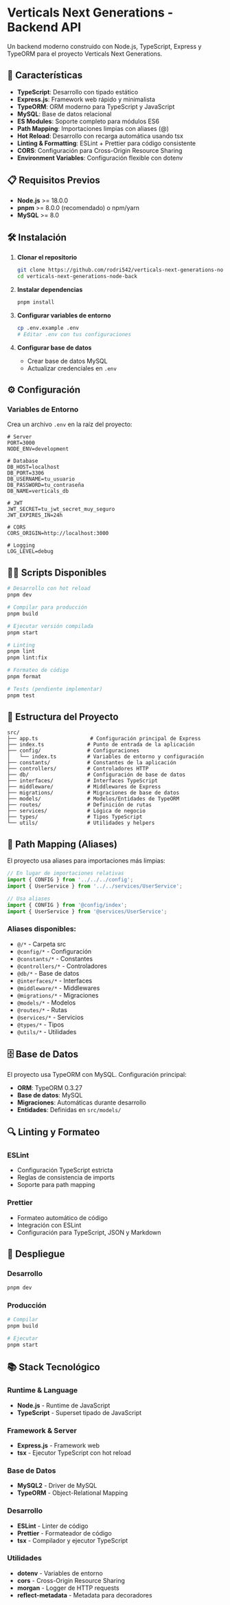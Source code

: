 # Verticals Next Generations - Backend API

Un backend moderno construido con Node.js, TypeScript, Express y TypeORM para el proyecto Verticals Next Generations.

## 🚀 Características

- **TypeScript**: Desarrollo con tipado estático
- **Express.js**: Framework web rápido y minimalista
- **TypeORM**: ORM moderno para TypeScript y JavaScript
- **MySQL**: Base de datos relacional
- **ES Modules**: Soporte completo para módulos ES6
- **Path Mapping**: Importaciones limpias con aliases (@)
- **Hot Reload**: Desarrollo con recarga automática usando tsx
- **Linting & Formatting**: ESLint + Prettier para código consistente
- **CORS**: Configuración para Cross-Origin Resource Sharing
- **Environment Variables**: Configuración flexible con dotenv

## 📋 Requisitos Previos

- **Node.js** >= 18.0.0
- **pnpm** >= 8.0.0 (recomendado) o npm/yarn
- **MySQL** >= 8.0

## 🛠️ Instalación

1. **Clonar el repositorio**

   ```bash
   git clone https://github.com/rodri542/verticals-next-generations-node-back.git
   cd verticals-next-generations-node-back
   ```

2. **Instalar dependencias**

   ```bash
   pnpm install
   ```

3. **Configurar variables de entorno**

   ```bash
   cp .env.example .env
   # Editar .env con tus configuraciones
   ```

4. **Configurar base de datos**
   - Crear base de datos MySQL
   - Actualizar credenciales en `.env`

## ⚙️ Configuración

### Variables de Entorno

Crea un archivo `.env` en la raíz del proyecto:

```env
# Server
PORT=3000
NODE_ENV=development

# Database
DB_HOST=localhost
DB_PORT=3306
DB_USERNAME=tu_usuario
DB_PASSWORD=tu_contraseña
DB_NAME=verticals_db

# JWT
JWT_SECRET=tu_jwt_secret_muy_seguro
JWT_EXPIRES_IN=24h

# CORS
CORS_ORIGIN=http://localhost:3000

# Logging
LOG_LEVEL=debug
```

## 🏃‍♂️ Scripts Disponibles

```bash
# Desarrollo con hot reload
pnpm dev

# Compilar para producción
pnpm build

# Ejecutar versión compilada
pnpm start

# Linting
pnpm lint
pnpm lint:fix

# Formateo de código
pnpm format

# Tests (pendiente implementar)
pnpm test
```

## 📁 Estructura del Proyecto

```
src/
├── app.ts                 # Configuración principal de Express
├── index.ts              # Punto de entrada de la aplicación
├── config/               # Configuraciones
│   └── index.ts          # Variables de entorno y configuración
├── constants/            # Constantes de la aplicación
├── controllers/          # Controladores HTTP
├── db/                   # Configuración de base de datos
├── interfaces/           # Interfaces TypeScript
├── middleware/           # Middlewares de Express
├── migrations/           # Migraciones de base de datos
├── models/               # Modelos/Entidades de TypeORM
├── routes/               # Definición de rutas
├── services/             # Lógica de negocio
├── types/                # Tipos TypeScript
└── utils/                # Utilidades y helpers
```

## 🔧 Path Mapping (Aliases)

El proyecto usa aliases para importaciones más limpias:

```typescript
// En lugar de importaciones relativas
import { CONFIG } from '../../../config';
import { UserService } from '../../services/UserService';

// Usa aliases
import { CONFIG } from '@config/index';
import { UserService } from '@services/UserService';
```

### Aliases disponibles:

- `@/*` - Carpeta src
- `@config/*` - Configuración
- `@constants/*` - Constantes
- `@controllers/*` - Controladores
- `@db/*` - Base de datos
- `@interfaces/*` - Interfaces
- `@middleware/*` - Middlewares
- `@migrations/*` - Migraciones
- `@models/*` - Modelos
- `@routes/*` - Rutas
- `@services/*` - Servicios
- `@types/*` - Tipos
- `@utils/*` - Utilidades

## 🗄️ Base de Datos

El proyecto usa TypeORM con MySQL. Configuración principal:

- **ORM**: TypeORM 0.3.27
- **Base de datos**: MySQL
- **Migraciones**: Automáticas durante desarrollo
- **Entidades**: Definidas en `src/models/`

## 🔍 Linting y Formateo

### ESLint

- Configuración TypeScript estricta
- Reglas de consistencia de imports
- Soporte para path mapping

### Prettier

- Formateo automático de código
- Integración con ESLint
- Configuración para TypeScript, JSON y Markdown

## 🚀 Despliegue

### Desarrollo

```bash
pnpm dev
```

### Producción

```bash
# Compilar
pnpm build

# Ejecutar
pnpm start
```

## 📚 Stack Tecnológico

### Runtime & Language

- **Node.js** - Runtime de JavaScript
- **TypeScript** - Superset tipado de JavaScript

### Framework & Server

- **Express.js** - Framework web
- **tsx** - Ejecutor TypeScript con hot reload

### Base de Datos

- **MySQL2** - Driver de MySQL
- **TypeORM** - Object-Relational Mapping

### Desarrollo

- **ESLint** - Linter de código
- **Prettier** - Formateador de código
- **tsx** - Compilador y ejecutor TypeScript

### Utilidades

- **dotenv** - Variables de entorno
- **cors** - Cross-Origin Resource Sharing
- **morgan** - Logger de HTTP requests
- **reflect-metadata** - Metadata para decoradores

